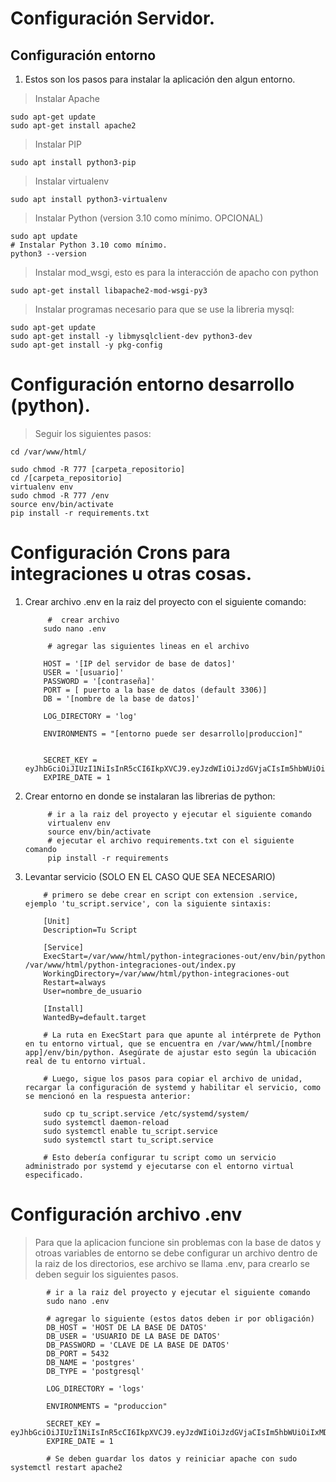 # Configuración Servidor.

## Configuración entorno

1. Estos son los pasos para instalar la aplicación den algun entorno.

> Instalar Apache

	sudo apt-get update
	sudo apt-get install apache2

> Instalar PIP

	sudo apt install python3-pip

> Instalar virtualenv

	sudo apt install python3-virtualenv

> Instalar Python (version 3.10 como mínimo. OPCIONAL)

	sudo apt update
	# Instalar Python 3.10 como mínimo.
	python3 --version

> Instalar mod_wsgi, esto es para la interacción de apacho con python

	sudo apt-get install libapache2-mod-wsgi-py3


> Instalar programas necesario para que se use la libreria mysql:

	sudo apt-get update
	sudo apt-get install -y libmysqlclient-dev python3-dev
	sudo apt-get install -y pkg-config

# Configuración entorno desarrollo (python).
	
> Seguir los siguientes pasos: 
		
	cd /var/www/html/
	
	sudo chmod -R 777 [carpeta_repositorio]
	cd /[carpeta_repositorio]
	virtualenv env
	sudo chmod -R 777 /env
	source env/bin/activate
	pip install -r requirements.txt

# Configuración Crons para integraciones u otras cosas.

1.  Crear archivo .env en la raiz del proyecto con el siguiente comando:

			 #  crear archivo
			sudo nano .env
			 
			 # agregar las siguientes lineas en el archivo
			 
			HOST = '[IP del servidor de base de datos]'
			USER = '[usuario]'
			PASSWORD = '[contraseña]'
			PORT = [ puerto a la base de datos (default 3306)]
			DB = '[nombre de la base de datos]'

			LOG_DIRECTORY = 'log'

			ENVIRONMENTS = "[entorno puede ser desarrollo|produccion]"


			SECRET_KEY = eyJhbGciOiJIUzI1NiIsInR5cCI6IkpXVCJ9.eyJzdWIiOiJzdGVjaCIsIm5hbWUiOiIxMDA4MjAyMzExMTAiLCJpYXQiOjE1MTY
			EXPIRE_DATE = 1
			
			
3.  Crear entorno en donde se instalaran las librerias de python:

			 # ir a la raiz del proyecto y ejecutar el siguiente comando
			 virtualenv env
			 source env/bin/activate
			 # ejecutar el archivo requirements.txt con el siguiente comando
			 pip install -r requirements

			 
4.  Levantar servicio (SOLO EN EL CASO QUE SEA NECESARIO)

			# primero se debe crear en script con extension .service, ejemplo 'tu_script.service', con la siguiente sintaxis:

			[Unit]
			Description=Tu Script

			[Service]
			ExecStart=/var/www/html/python-integraciones-out/env/bin/python /var/www/html/python-integraciones-out/index.py
			WorkingDirectory=/var/www/html/python-integraciones-out
			Restart=always
			User=nombre_de_usuario

			[Install]
			WantedBy=default.target
			
			# La ruta en ExecStart para que apunte al intérprete de Python en tu entorno virtual, que se encuentra en /var/www/html/[nombre app]/env/bin/python. Asegúrate de ajustar esto según la ubicación real de tu entorno virtual.

			# Luego, sigue los pasos para copiar el archivo de unidad, recargar la configuración de systemd y habilitar el servicio, como se mencionó en la respuesta anterior:

			sudo cp tu_script.service /etc/systemd/system/
			sudo systemctl daemon-reload
			sudo systemctl enable tu_script.service
			sudo systemctl start tu_script.service
		
			# Esto debería configurar tu script como un servicio administrado por systemd y ejecutarse con el entorno virtual especificado.


# Configuración archivo .env

> Para que la aplicacion funcione sin problemas con la base de datos y otroas variables de entorno se debe configurar un archivo dentro de la raiz de los directorios, ese archivo se llama .env, para crearlo se deben seguir los siguientes pasos.

			# ir a la raiz del proyecto y ejecutar el siguiente comando
			sudo nano .env
			
			# agregar lo siguiente (estos datos deben ir por obligación)
			DB_HOST = 'HOST DE LA BASE DE DATOS'
			DB_USER = 'USUARIO DE LA BASE DE DATOS'
			DB_PASSWORD = 'CLAVE DE LA BASE DE DATOS'
			DB_PORT = 5432
			DB_NAME = 'postgres'
			DB_TYPE = 'postgresql'

			LOG_DIRECTORY = 'logs'

			ENVIRONMENTS = "produccion"

			SECRET_KEY = eyJhbGciOiJIUzI1NiIsInR5cCI6IkpXVCJ9.eyJzdWIiOiJzdGVjaCIsIm5hbWUiOiIxMDA4MjAyMzExMTAiLCJpYXQiOjE1>
			EXPIRE_DATE = 1
			
			# Se deben guardar los datos y reiniciar apache con sudo systemctl restart apache2

